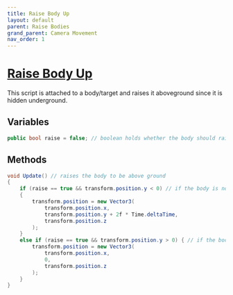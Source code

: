 ```yaml
---
title: Raise Body Up
layout: default
parent: Raise Bodies
grand_parent: Camera Movement
nav_order: 1
---
```


# [Raise Body Up](https://github.com/joshberger5/Temptare/blob/second/Assets/RaiseBodyUp.cs)
This script is attached to a body/target and raises it aboveground since it is hidden underground.

## Variables
```csharp
public bool raise = false; // boolean holds whether the body should raise
```

## Methods
```csharp
void Update() // raises the body to be above ground
{   
    if (raise == true && transform.position.y < 0) // if the body is not fully above ground, increase its y-position
    {
        transform.position = new Vector3(
            transform.position.x,
            transform.position.y + 2f * Time.deltaTime,
            transform.position.z
        );
    }
    else if (raise == true && transform.position.y > 0) { // if the body is fully above ground, make sure it is at 0
        transform.position = new Vector3(
            transform.position.x,
            0,
            transform.position.z
        );
    }
}
```

